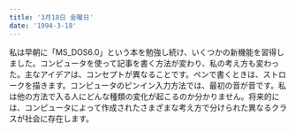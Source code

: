 ```yaml
---
title: '3月18日 金曜日'
date: '1994-3-18'
---
```


私は早朝に「MS_DOS6.0」という本を勉強し続け、いくつかの新機能を習得しました。コンピュータを使って記事を書く方法が変わり、私の考え方も変わった。主なアイデアは、コンセプトが異なることです。ペンで書くときは、ストロークを描きます。コンピュータのピンイン入力方法では、最初の音が音です。私は他の方法で入る人にどんな種類の変化が起こるのか分かりません。将来的には、コンピュータによって作成されたさまざまな考え方で分けられた異なるクラスが社会に存在します。

